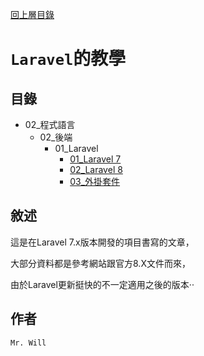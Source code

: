 [回上層目錄](../README.md)

# `Laravel`的教學

## **目錄**
+ 02_程式語言
    + 02_後端
        + 01_Laravel
            + [01_Laravel 7](01_Laravel7/README.md)
            + [02_Laravel 8](02_Laravel8/README.md)
            + [03_外掛套件](03_外掛套件/README.md)

## **敘述**
這是在Laravel 7.x版本開發的項目書寫的文章，

大部分資料都是參考網站跟官方8.X文件而來，

由於Laravel更新挺快的不一定適用之後的版本‧‧

## **作者**
`Mr. Will`
